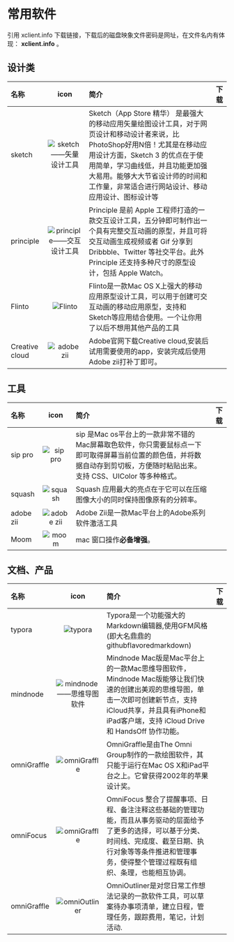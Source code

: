 # 常用软件

引用 xclient.info 下载链接，下载后的磁盘映象文件密码是网址，在文件名内有体现： **xclient.info** 。

## 设计类

 | 名称 | icon | 简介 | 下载  |
 | :- | :-: | :- | :-:  |
 | sketch | ![sketch——矢量设计工具](https://guidelines.cc/assets/imgs/8192c982-4245-e1b4-36a7-cfcaac406b33.png ':size=128') | Sketch（App Store 精华） 是最强大的移动应用矢量绘图设计工具，对于网页设计和移动设计者来说，比PhotoShop好用N倍！尤其是在移动应用设计方面，Sketch 3 的优点在于使用简单，学习曲线低，并且功能更加强大易用。能够大大节省设计师的时间和工作量，非常适合进行网站设计、移动应用设计、图标设计等 | [<i class="fal fa-download"></i>](https://xclient.info/s/sketch.html) |
 | principle | ![principle——交互设计工具](https://guidelines.cc/assets/imgs/ffb905b2-82a3-70f8-88b0-dac177ec4c27.png ':size=128') | Principle 是前 Apple 工程师打造的一款交互设计工具，五分钟即可制作出一个具有完整交互动画的原型，并且可将交互动画生成视频或者 Gif 分享到 Dribbble、Twitter 等社交平台。此外 Principle 还支持多种尺寸的原型设计，包括 Apple Watch。 | [<i class="fal fa-download"></i>](https://xclient.info/s/principle.html) |
 | Flinto | ![Flinto](https://guidelines.cc/assets/imgs/6aabc7ac-d5e7-acda-05f1-4856faf0d89f.png ':size=128') | Flinto是一款Mac OS X上强大的移动应用原型设计工具，可以用于创建可交互动画的移动应用原型，支持和Sketch等应用结合使用。一个让你用了以后不想用其他产品的工具 | [<i class="fal fa-download"></i>](https://xclient.info/s/flinto.html) |
 | Creative cloud |  ![adobe zii](https://guidelines.cc/assets/imgs/28384fdb-2de2-304c-4fc5-e01981032d1f.png ':size=128')  | Adobe官网下载Creative cloud,安装后试用需要使用的app，安装完成后使用 Adobe zii打补丁即可。| [<i class="fal fa-download"></i>](https://creative.adobe.com/products/download/creative-cloud) |

## 工具

 | 名称 | icon | 简介 | 下载  |
 | :- | :-: | :- | :-:  |
 | sip pro | ![sip pro](https://guidelines.cc/assets/imgs/b3de6576-92b2-024d-a644-524671266583.png ':size=128') | sip 是Mac os平台上的一款非常不错的Mac屏幕取色软件，你只需要鼠标点一下即可取得屏幕当前位置的颜色值，并将数据自动存到剪切板，方便随时粘贴出来。支持 CSS、UIColor 等多种格式。 | [<i class="fal fa-download"></i>](https://xclient.info/s/sip.html) |
 | squash | ![squash](https://guidelines.cc/assets/imgs/69592000-6b1e-2030-452d-e04b451bf4ca.png ':size=128') | Squash 应用最大的亮点在于它可以在压缩图像大小的同时保持图像原有的分辨率。 | [<i class="fal fa-download"></i>](https://xclient.info/s/squash.html) |
 | adobe zii | ![adobe zii](https://guidelines.cc/assets/imgs/28384fdb-2de2-304c-4fc5-e01981032d1f.png ':size=128') | Adobe Zii是一款Mac平台上的Adobe系列软件激活工具 | [<i class="fal fa-download"></i>](https://xclient.info/s/adobe-zii.html) |
 | Moom | ![moom](https://guidelines.cc/assets/imgs/moom.png ':size=128') | mac 窗口操作**必备增强**。 | [<i class="fal fa-download"></i>](https://xclient.info/s/moom.html) |

## 文档、产品

 | 名称 | icon | 简介 | 下载  |
 | :- | :-: | :- | :-:  |
 | typora | ![typora](https://guidelines.cc/assets/imgs/80369933-7b6c-a847-59ea-7a198416754d.png ':size=128') | Typora是一个功能强大的Markdown编辑器,使用GFM风格(即大名鼎鼎的githubflavoredmarkdown) | [<i class="fal fa-download"></i>](https://www.typora.io/) |
 | mindnode | ![mindnode——思维导图软件](https://guidelines.cc/assets/imgs/264bde5a-d298-128a-fc9a-40865b5dd616.png ':size=128') | Mindnode Mac版是Mac平台上的一款Mac思维导图软件，Mindnode Mac版能够让我们快速的创建出美观的思维导图，单击一次即可创建新节点，支持iCloud共享，并且具有iPhone和iPad客户端，支持 iCloud Drive 和 HandsOff 协作功能。 | [<i class="fal fa-download"></i>](https://xclient.info/s/mind-node-pro.html) |
 | omniGraffle | ![omniGraffle](https://guidelines.cc/assets/imgs/defef9ef-d287-0bab-fb02-effe8e9ae15e.png ':size=128') | OmniGraffle是由The Omni Group制作的一款绘图软件，其只能于运行在Mac OS X和iPad平台之上。它曾获得2002年的苹果设计奖。 | [<i class="fal fa-download"></i>](https://xclient.info/s/omnigraffle.html) |
 | omniFocus | ![omniGraffle](https://guidelines.cc/assets/imgs/32cca01a-f0d1-a056-6c41-a2e4c61d2ade.png ':size=128') | OmniFocus 整合了提醒事项、日程、备注注释这些基础的管理功能，而且从事务驱动的层面给予了更多的选择，可以基于分类、时间线、完成度、截至日期、执行对象等等条件推进和管理事务，使得整个管理过程既有组织、条理，也能相互协调。 | [<i class="fal fa-download"></i>](https://xclient.info/s/omnifocus.html) |
 | omniGraffle | ![omniOutliner](https://guidelines.cc/assets/imgs/16d3585f-1a38-8991-0184-930740bea840.png ':size=128') | OmniOutliner是对您日常工作想法记录的一款软件工具，可以草案待办事项清单，建立日程，管理任务，跟踪费用，笔记，计划活动. | [<i class="fal fa-download"></i>](https://xclient.info/s/omnioutliner.html) |